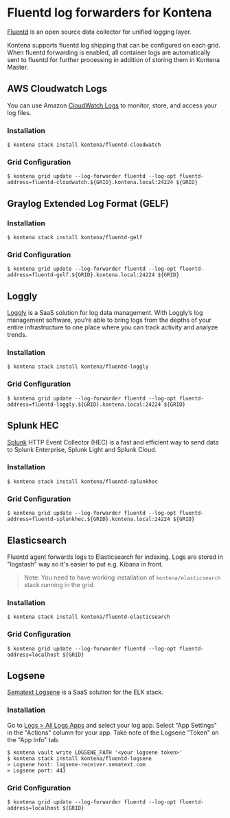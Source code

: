 # Fluentd log forwarders for Kontena

[Fluentd](http://www.fluentd.org/) is an open source data collector for unified logging layer.

Kontena supports fluentd log shipping that can be configured on each grid. When fluentd forwarding is enabled, all container logs are automatically sent to fluentd for further processing in addition of storing them in Kontena Master.

## AWS Cloudwatch Logs

You can use Amazon [CloudWatch Logs](http://docs.aws.amazon.com/AmazonCloudWatch/latest/logs/WhatIsCloudWatchLogs.html) to monitor, store, and access your log files.

### Installation

```
$ kontena stack install kontena/fluentd-cloudwatch
```

### Grid Configuration

```
$ kontena grid update --log-forwarder fluentd --log-opt fluentd-address=fluentd-cloudwatch.${GRID}.kontena.local:24224 ${GRID}
```

## Graylog Extended Log Format (GELF)

### Installation

```
$ kontena stack install kontena/fluentd-gelf
```

### Grid Configuration

```
$ kontena grid update --log-forwarder fluentd --log-opt fluentd-address=fluentd-gelf.${GRID}.kontena.local:24224 ${GRID}
```

## Loggly

[Loggly](https://www.loggly.com/) is a SaaS solution for log data management. With Loggly’s log management software, you’re able to bring logs from the depths of your entire infrastructure to one place where you can track activity and analyze trends.

### Installation

```
$ kontena stack install kontena/fluentd-loggly
```

### Grid Configuration

```
$ kontena grid update --log-forwarder fluentd --log-opt fluentd-address=fluentd-loggly.${GRID}.kontena.local:24224 ${GRID}
```

## Splunk HEC

[Splunk](https://www.splunk.com/) HTTP Event Collector (HEC) is a fast and efficient way to send data to Splunk Enterprise, Splunk Light and Splunk Cloud.

### Installation

```
$ kontena stack install kontena/fluentd-splunkhec
```

### Grid Configuration

```
$ kontena grid update --log-forwarder fluentd --log-opt fluentd-address=fluentd-splunkhec.${GRID}.kontena.local:24224 ${GRID}
```

## Elasticsearch

Fluentd agent forwards logs to Elasticsearch for indexing. Logs are stored in "logstash" way so it's easier to put e.g. Kibana in front.

> Note: You need to have working installation of `kontena/elasticsearch` stack running in the grid.

### Installation

```
$ kontena stack install kontena/fluentd-elasticsearch
```

### Grid Configuration

```
$ kontena grid update --log-forwarder fluentd --log-opt fluentd-address=localhost ${GRID}
```

## Logsene

[Sematext Logsene](https://sematext.com/logsene) is a SaaS solution for the ELK stack.

### Installation

Go to [Logs > All Logs Apps](https://apps.sematext.com/ui/logs) and select your log app. Select "App Settings" in the "Actions" column for your app. Take note of the Logsene "Token" on the "App Info" tab.

```
$ kontena vault write LOGSENE_PATH '<your logsene token>'
$ kontena stack install kontena/fluentd-logsene
> Logsene host: logsene-receiver.sematext.com
> Logsene port: 443
```

### Grid Configuration

```
$ kontena grid update --log-forwarder fluentd --log-opt fluentd-address=localhost ${GRID}
```
